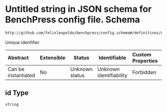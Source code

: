 # Untitled string in JSON schema for BenchPress config file. Schema

```txt
http://github.com/felixleopoldo/benchpress/config.schema#/definitions/order_mcmc/properties/id
```

Unique idenfifier


| Abstract            | Extensible | Status         | Identifiable            | Custom Properties | Additional Properties | Access Restrictions | Defined In                                                               |
| :------------------ | ---------- | -------------- | ----------------------- | :---------------- | --------------------- | ------------------- | ------------------------------------------------------------------------ |
| Can be instantiated | No         | Unknown status | Unknown identifiability | Forbidden         | Allowed               | none                | [config.schema.json\*](../out/config.schema.json "open original schema") |

## id Type

`string`

